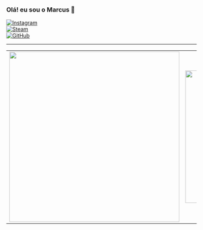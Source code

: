 ### Olá! eu sou o Marcus 👋

[![Instagram](https://img.shields.io/badge/Instagram-%23E4405F.svg?style=for-the-badge&logo=Instagram&logoColor=white)](https://www.instagram.com/fla.marcola)  
[![Steam](https://img.shields.io/badge/steam-%23000000.svg?style=for-the-badge&logo=steam&logoColor=white)](https://steamcommunity.com/id/falseranker)  
[![GitHub](https://img.shields.io/badge/github-%23121011.svg?style=for-the-badge&logo=github&logoColor=white)](https://github.com/FalseRankerr)

---

<table>
  <tr>
    <td>
      <img src="https://github-readme-stats.vercel.app/api?username=FalseRankerr&show_icons=true&theme=radical" width="450px">
    </td>
    <td>
      <img src="https://github-readme-stats.vercel.app/api/top-langs/?username=FalseRankerr&layout=compact&langs_count=6&theme=radical" width="350px">
    </td>
  </tr>
</table>
